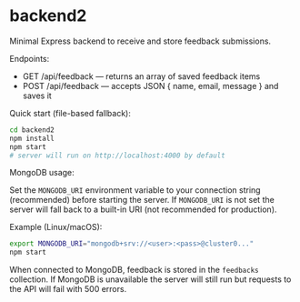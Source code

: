 # backend2

Minimal Express backend to receive and store feedback submissions.

Endpoints:
- GET /api/feedback — returns an array of saved feedback items
- POST /api/feedback — accepts JSON { name, email, message } and saves it


Quick start (file-based fallback):

```bash
cd backend2
npm install
npm start
# server will run on http://localhost:4000 by default
```

MongoDB usage:

Set the `MONGODB_URI` environment variable to your connection string (recommended) before starting the server. If `MONGODB_URI` is not set the server will fall back to a built-in URI (not recommended for production).

Example (Linux/macOS):

```bash
export MONGODB_URI="mongodb+srv://<user>:<pass>@cluster0..."
npm start
```

When connected to MongoDB, feedback is stored in the `feedbacks` collection. If MongoDB is unavailable the server will still run but requests to the API will fail with 500 errors.
